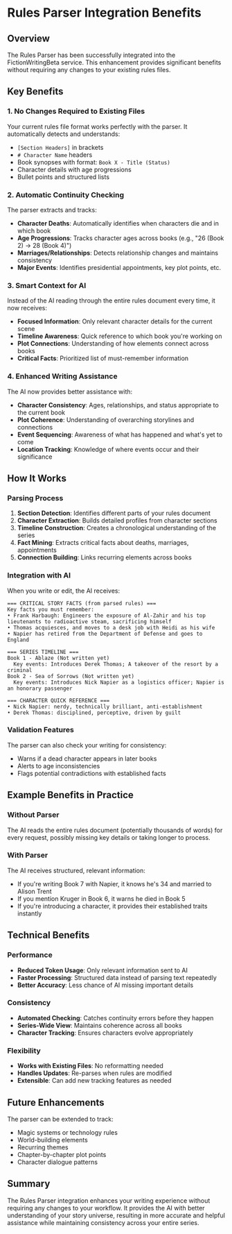 # Rules Parser Integration Benefits

## Overview
The Rules Parser has been successfully integrated into the FictionWritingBeta service. This enhancement provides significant benefits without requiring any changes to your existing rules files.

## Key Benefits

### 1. **No Changes Required to Existing Files**
Your current rules file format works perfectly with the parser. It automatically detects and understands:
- `[Section Headers]` in brackets
- `# Character Name` headers
- Book synopses with format: `Book X - Title (Status)`
- Character details with age progressions
- Bullet points and structured lists

### 2. **Automatic Continuity Checking**
The parser extracts and tracks:
- **Character Deaths**: Automatically identifies when characters die and in which book
- **Age Progressions**: Tracks character ages across books (e.g., "26 (Book 2) → 28 (Book 4)")
- **Marriages/Relationships**: Detects relationship changes and maintains consistency
- **Major Events**: Identifies presidential appointments, key plot points, etc.

### 3. **Smart Context for AI**
Instead of the AI reading through the entire rules document every time, it now receives:
- **Focused Information**: Only relevant character details for the current scene
- **Timeline Awareness**: Quick reference to which book you're working on
- **Plot Connections**: Understanding of how elements connect across books
- **Critical Facts**: Prioritized list of must-remember information

### 4. **Enhanced Writing Assistance**
The AI now provides better assistance with:
- **Character Consistency**: Ages, relationships, and status appropriate to the current book
- **Plot Coherence**: Understanding of overarching storylines and connections
- **Event Sequencing**: Awareness of what has happened and what's yet to come
- **Location Tracking**: Knowledge of where events occur and their significance

## How It Works

### Parsing Process
1. **Section Detection**: Identifies different parts of your rules document
2. **Character Extraction**: Builds detailed profiles from character sections
3. **Timeline Construction**: Creates a chronological understanding of the series
4. **Fact Mining**: Extracts critical facts about deaths, marriages, appointments
5. **Connection Building**: Links recurring elements across books

### Integration with AI
When you write or edit, the AI receives:
```
=== CRITICAL STORY FACTS (from parsed rules) ===
Key facts you must remember:
• Frank Harbaugh: Engineers the exposure of Al-Zahir and his top lieutenants to radioactive steam, sacrificing himself
• Thomas acquiesces, and moves to a desk job with Heidi as his wife
• Napier has retired from the Department of Defense and goes to England

=== SERIES TIMELINE ===
Book 1 - Ablaze (Not written yet)
  Key events: Introduces Derek Thomas; A takeover of the resort by a criminal
Book 2 - Sea of Sorrows (Not written yet)
  Key events: Introduces Nick Napier as a logistics officer; Napier is an honorary passenger

=== CHARACTER QUICK REFERENCE ===
• Nick Napier: nerdy, technically brilliant, anti-establishment
• Derek Thomas: disciplined, perceptive, driven by guilt
```

### Validation Features
The parser can also check your writing for consistency:
- Warns if a dead character appears in later books
- Alerts to age inconsistencies
- Flags potential contradictions with established facts

## Example Benefits in Practice

### Without Parser
The AI reads the entire rules document (potentially thousands of words) for every request, possibly missing key details or taking longer to process.

### With Parser
The AI receives structured, relevant information:
- If you're writing Book 7 with Napier, it knows he's 34 and married to Alison Trent
- If you mention Kruger in Book 6, it warns he died in Book 5
- If you're introducing a character, it provides their established traits instantly

## Technical Benefits

### Performance
- **Reduced Token Usage**: Only relevant information sent to AI
- **Faster Processing**: Structured data instead of parsing text repeatedly
- **Better Accuracy**: Less chance of AI missing important details

### Consistency
- **Automated Checking**: Catches continuity errors before they happen
- **Series-Wide View**: Maintains coherence across all books
- **Character Tracking**: Ensures characters evolve appropriately

### Flexibility
- **Works with Existing Files**: No reformatting needed
- **Handles Updates**: Re-parses when rules are modified
- **Extensible**: Can add new tracking features as needed

## Future Enhancements
The parser can be extended to track:
- Magic systems or technology rules
- World-building elements
- Recurring themes
- Chapter-by-chapter plot points
- Character dialogue patterns

## Summary
The Rules Parser integration enhances your writing experience without requiring any changes to your workflow. It provides the AI with better understanding of your story universe, resulting in more accurate and helpful assistance while maintaining consistency across your entire series. 